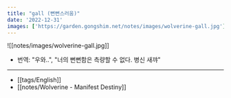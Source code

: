 ```yaml
---
title: "gall (뻔뻔스러움)"
date: '2022-12-31'
images: ['https://garden.gongshim.net/notes/images/wolverine-gall.jpg']
---
```

![[notes/images/wolverine-gall.jpg]]

- 번역: "우와..", "너의 뻔뻔함은 측량할 수 없다. 병신 새꺄"
---
- [[tags/English]]
- [[notes/Wolverine - Manifest Destiny]]